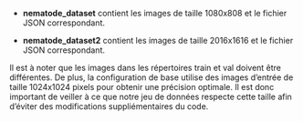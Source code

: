 - **nematode_dataset** contient les images de taille 1080x808 et le fichier JSON correspondant. 

- **nematode_dataset2** contient les images de taille 2016x1616 et le fichier JSON correspondant. 

Il est à noter que les images dans les répertoires train et val doivent être différentes. De plus, la configuration de base utilise des images d’entrée de taille 1024x1024 pixels pour obtenir une précision optimale. Il est donc important de veiller à ce que notre jeu de données respecte cette taille afin d’éviter des modifications suppliémentaires du code.
